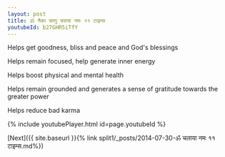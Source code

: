 ```yaml
---
layout: post
title: ॐ नैका साणु चराया नमः ११ टाइम्स
youtubeId: b27GHR5iTfY
---
```

 
 
Helps get goodness, bliss and peace and God's blessings
 
Helps remain focused, help generate inner energy 
 
Helps boost physical and mental health 
 
Helps remain grounded and generates a sense of gratitude towards the greater power 
 
Helps reduce bad karma
 
 
 
 


{% include youtubePlayer.html id=page.youtubeId %}
 
[Next]({{ site.baseurl }}{% link  split1/_posts/2014-07-30-ॐ चलाया नमः ११ टाइम्स.md%})
 
